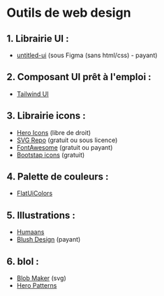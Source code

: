 # Outils de web design

## 1. Librairie UI :

- [untitled-ui](https://www.untitledui.com/) (sous Figma (sans html/css) - payant)

## 2. Composant UI prêt à l'emploi :

- [Tailwind UI](https://tailwindui.com)

## 3. Librairie icons :

- [Hero Icons](https://heroicons.com) (libre de droit)
- [SVG Repo](https://www.svgrepo.com) (gratuit ou sous licence)
- [FontAwesome](https://fontawesome.com) (gratuit ou payant)
- [Bootstap icons](https://icons.getbootstrap.com) (gratuit)

## 4. Palette de couleurs :

- [FlatUiColors](https://flatuicolors.com)

## 5. Illustrations :

- [Humaans](https://www.humaaans.com)
- [Blush Design](https://blush.design) (payant)

## 6. blol :

- [Blob Maker](https://www.blobmaker.app) (svg)
- [Hero Patterns](https://heropatterns.com)
